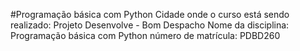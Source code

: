 #Programação básica com Python
Cidade onde o curso está sendo realizado: Projeto Desenvolve - Bom Despacho 
Nome da disciplina: Programação básica com Python 
número de matrícula: PDBD260
